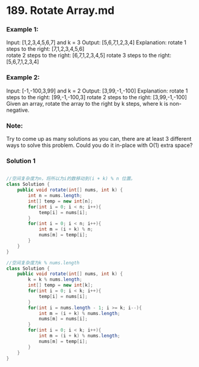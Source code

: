 # 189. Rotate Array.md

### Example 1:

Input: [1,2,3,4,5,6,7] and k = 3
Output: [5,6,7,1,2,3,4]
Explanation:
rotate 1 steps to the right: [7,1,2,3,4,5,6]  
rotate 2 steps to the right: [6,7,1,2,3,4,5]
rotate 3 steps to the right: [5,6,7,1,2,3,4]

### Example 2:

Input: [-1,-100,3,99] and k = 2
Output: [3,99,-1,-100]
Explanation: 
rotate 1 steps to the right: [99,-1,-100,3]
rotate 2 steps to the right: [3,99,-1,-100]
Given an array, rotate the array to the right by k steps, where k is non-negative.

### Note:

Try to come up as many solutions as you can, there are at least 3 different ways to solve this problem.
Could you do it in-place with O(1) extra space?

### Solution 1
```java

//空间复杂度为n，将所以为i的数移动到(i + k) % n 位置。
class Solution {
    public void rotate(int[] nums, int k) {
        int n = nums.length;
        int[] temp = new int[n];
        for(int i = 0; i < n; i++){
            temp[i] = nums[i];
        }
        for(int i = 0; i < n; i++){
            int m = (i + k) % n;
            nums[m] = temp[i];
        }
    }
}

//空间复杂度为k % nums.length
class Solution {
    public void rotate(int[] nums, int k) {
        k = k % nums.length;
        int[] temp = new int[k];
        for(int i = 0; i < k; i++){
            temp[i] = nums[i];
        }
        for(int i = nums.length - 1; i >= k; i--){
            int m = (i + k) % nums.length;
            nums[m] = nums[i];
        }
        for(int i = 0; i < k; i++){
            int m = (i + k) % nums.length;
            nums[m] = temp[i];
        }
    }
}
```

